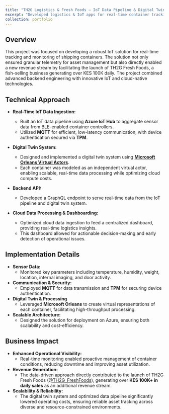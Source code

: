 ```yaml
---
title: "TH2G Logistics & Fresh Foods – IoT Data Pipeline & Digital Twin Project"
excerpt: "Developed logistics & IoT apps for real-time container tracking, sensor monitoring, and diagnostics for Makupa Transit, contributing to innovative technical solutions.<br/><img src='/images/th2g.png'><img src='/images/th2g_ff.png'>"
collection: portfolio
---
```


## Overview

This project was focused on developing a robust IoT solution for real-time tracking and monitoring of shipping containers. The solution not only ensured granular telemetry for asset management but also directly enabled a new revenue stream by facilitating the launch of TH2G Fresh Foods, a fish-selling business generating over KES 100K daily. The project combined advanced backend engineering with innovative IoT and cloud-native technologies.

## Technical Approach

- **Real-Time IoT Data Ingestion:**
  - Built an IoT data pipeline using **Azure IoT Hub** to aggregate sensor data from BLE-enabled container controllers.
  - Utilized **MQTT** for efficient, low-latency communication, with device authentication secured via **TPM**.

- **Digital Twin System:**

  - Designed and implemented a digital twin system using [**Microsoft Orleans Virtual Actors**](https://learn.microsoft.com/en-us/dotnet/orleans/overview).
  - Each container was modeled as an independent virtual actor, enabling scalable, real-time data processing while optimizing cloud compute costs.

- **Backend API:**
  - Developed a GraphQL endpoint to serve real-time data from the IoT pipeline and digital twin system.

- **Cloud Data Processing & Dashboarding:**

  - Optimized cloud data ingestion to feed a centralized dashboard, providing real-time logistics insights.
  - This dashboard allowed for actionable decision-making and early detection of operational issues.

## Implementation Details

- **Sensor Data:**
  - Monitored key parameters including temperature, humidity, weight, location, internal imaging, and door activity.
- **Communication & Security:**
  - Employed **MQTT** for data transmission and **TPM** for securing device authentication.
- **Digital Twin & Processing**
  - Leveraged **Microsoft Orleans** to create virtual representations of each container, facilitating high-throughput processing.
- **Scalable Architecture:**
  - Designed the solution for deployment on Azure, ensuring both scalability and cost-efficiency.

## Business Impact

- **Enhanced Operational Visibility:**
  - Real-time monitoring enabled proactive management of container conditions, reducing downtime and improving asset utilization.
- **Revenue Generation:**
  - The data-driven approach directly contributed to the launch of TH2G Fresh Foods ([@TH2G_FreshFoods](https://www.instagram.com/th2g_freshfoods.ke/)), generating over **KES 100K+ in daily sales** as an additional revenue stream.
- **Scalability & Reliability:**
  - The digital twin system and optimized data pipeline significantly lowered operating costs, ensuring reliable asset tracking across diverse and resource-constrained environments.
